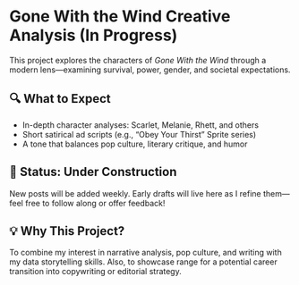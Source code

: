 # Gone With the Wind Creative Analysis (In Progress)

This project explores the characters of *Gone With the Wind* through a modern lens—examining survival, power, gender, and societal expectations.

## 🔍 What to Expect

- In-depth character analyses: Scarlet, Melanie, Rhett, and others
- Short satirical ad scripts (e.g., “Obey Your Thirst” Sprite series)
- A tone that balances pop culture, literary critique, and humor

## 🚧 Status: Under Construction

New posts will be added weekly. Early drafts will live here as I refine them—feel free to follow along or offer feedback!

## 💡 Why This Project?

To combine my interest in narrative analysis, pop culture, and writing with my data storytelling skills. Also, to showcase range for a potential career transition into copywriting or editorial strategy.


